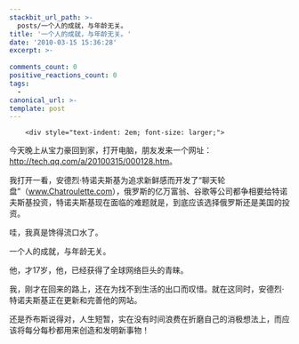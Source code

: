 ```yaml
---
stackbit_url_path: >-
  posts/一个人的成就，与年龄无关。
title: '一个人的成就，与年龄无关。'
date: '2010-03-15 15:36:28'
excerpt: >-
  
comments_count: 0
positive_reactions_count: 0
tags: 
  - 
canonical_url: >-
template: post
---
```


        <div style="text-indent: 2em; font-size: larger;">
<p>今天晚上从宝力豪回到家，打开电脑，朋友发来一个网址：<a target="_blank" href="http://tech.qq.com/a/20100315/000128.htm">http://tech.qq.com/a/20100315/000128.htm</a>。</p>
<p>我打开一看，安德烈·特诺夫斯基为追求新鲜感而开发了“聊天轮盘”（<a href="http://www.chatroulette.com/">www.Chatroulette.com</a>），俄罗斯的亿万富翁、谷歌等公司都争相要给特诺夫斯基投资，特诺夫斯基现在面临的难题就是，到底应该选择俄罗斯还是美国的投资。</p>
<p>哇，我真是馋得流口水了。</p>
<p>一个人的成就，与年龄无关。</p>
<p>他，才17岁，他，已经获得了全球网络巨头的青睐。</p>
<p>我，刚才在回来的路上，还在为找不到生活的出口而叹惜。就在这同时，安德烈·特诺夫斯基正在更新和完善他的网站。</p>
<p>还是乔布斯说得对，人生短暂，实在没有时间浪费在折磨自己的消极想法上，而应该将每分每秒都用来创造和发明新事物！</p>
</div>
      